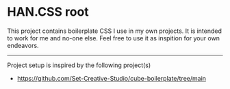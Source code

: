 # HAN.CSS root

This project contains boilerplate CSS I use in my own projects. It is intended to work for me and no-one else. Feel free to use it as inspition for your own endeavors.

---

Project setup is inspired by the following project(s)

- https://github.com/Set-Creative-Studio/cube-boilerplate/tree/main
